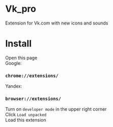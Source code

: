 # Vk_pro
Extension for Vk.com with new icons and sounds
# Install
Open this page  
Google:
### `chrome://extensions/`
Yandex: 
### `browser://extensions/`
Turn on `developer mode` in the upper right corner  
Click `Load unpacked`   
Load this extension  
